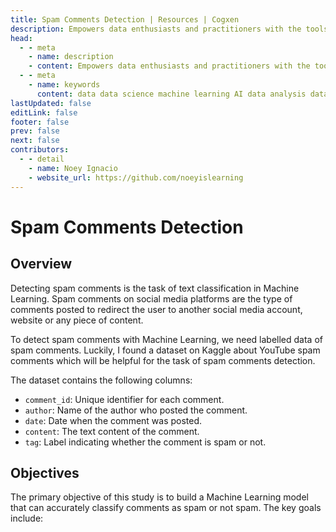 ```yaml
---
title: Spam Comments Detection | Resources | Cogxen
description: Empowers data enthusiasts and practitioners with the tools and knowledge to unlock the potential of data.
head:
  - - meta
    - name: description
    - content: Empowers data enthusiasts and practitioners with the tools and knowledge to unlock the potential of data.
  - - meta
    - name: keywords
      content: data data science machine learning AI data analysis data-driven data enthusiasts data practitioners
lastUpdated: false
editLink: false
footer: false
prev: false
next: false
contributors:
  - - detail
    - name: Noey Ignacio
    - website_url: https://github.com/noeyislearning
---
```


# Spam Comments Detection

<DownloadBadge githubURL=""></DownloadBadge>

## Overview

Detecting spam comments is the task of text classification in Machine Learning. Spam comments on social media platforms are the type of comments posted to redirect the user to another social media account, website or any piece of content.

To detect spam comments with Machine Learning, we need labelled data of spam comments. Luckily, I found a dataset on Kaggle about YouTube spam comments which will be helpful for the task of spam comments detection.

The dataset contains the following columns:

- `comment_id`: Unique identifier for each comment.
- `author`: Name of the author who posted the comment.
- `date`: Date when the comment was posted.
- `content`: The text content of the comment.
- `tag`: Label indicating whether the comment is spam or not.

## Objectives

The primary objective of this study is to build a Machine Learning model that can accurately classify comments as spam or not spam. The key goals include:
